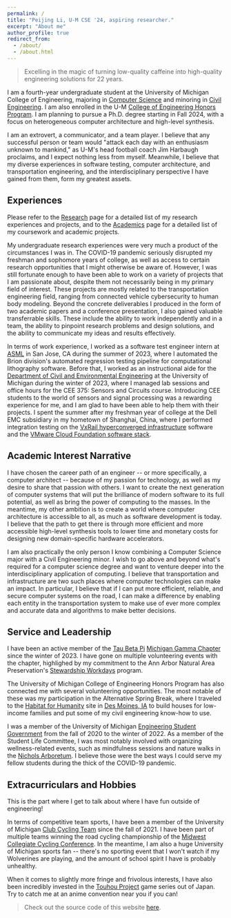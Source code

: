 ```yaml
---
permalink: /
title: "Peijing Li, U-M CSE '24, aspiring researcher."
excerpt: "About me"
author_profile: true
redirect_from: 
  - /about/
  - /about.html
---
```


> Excelling in the magic of turning low-quality caffeine into high-quality engineering solutions for 22 years.

I am a fourth-year undergraduate student at the University of Michigan College of Engineering, 
majoring in [Computer Science](https://cse.engin.umich.edu) and minoring in [Civil Engineering](https://cee.engin.umich.edu).
I am also enrolled in the U-M [College of Engineering Honors Program](https://honors.engin.umich.edu).
I am planning to pursue a Ph.D. degree starting in Fall 2024, with a focus on heterogeneous computer architecture and high-level synthesis.

I am an extrovert, a communicator, and a team player.
I believe that any successful person or team would "attack each day with an enthusiasm unknown to mankind," as U-M's head football coach Jim Harbaugh proclaims, and I expect nothing less from myself.
Meanwhile, I believe that my diverse experiences in software testing, computer architecture, and transportation engineering, and the interdisciplinary perspective I have gained from them, form my greatest assets.

## Experiences

Please refer to the [Research](http://www-personal.umich.edu/~peijli/research/) page for a detailed list of my research experiences and projects, and to the [Academics](http://www-personal.umich.edu/~peijli/academics/) page for a detailed list of my coursework and academic projects.

My undergraduate research experiences were very much a product of the circumstances I was in.
The COVID-19 pandemic seriously disrupted my freshman and sophomore years of college, as well as access to certain research opportunities that I might otherwise be aware of.
However, I was still fortunate enough to have been able to work on a variety of projects that I am passionate about, despite them not necessarily being in my primary field of interest.
These projects are mostly related to the transportation engineering field, ranging from connected vehicle cybersecurity to human body modeling.
Beyond the concrete deliverables I produced in the form of two academic papers and a conference presentation, I also gained valuable transferrable skills.
These include the ability to work independently and in a team, the ability to pinpoint research problems and design solutions, and the ability to communicate my ideas and results effectively.

In terms of work experience, I worked as a software test engineer intern at [ASML](https://www.asml.com/en) in San Jose, CA during the summer of 2023, where I automated the Brion division's automated regression testing pipeline for computational lithography software.
Before that, I worked as an instructional aide for the [Department of Civil and Environmental Engineering](https://cee.engin.umich.edu) at the University of Michigan during the winter of 2023, where I managed lab sessions and office hours for the CEE 375: Sensors and Circuits course.
Introducing CEE students to the world of sensors and signal processing was a rewarding experience for me, and I am glad to have been able to help them with their projects.
I spent the summer after my freshman year of college at the Dell EMC subsidiary in my hometown of Shanghai, China, where I performed integration testing on the [VxRail hyperconverged infrastructure](https://www.dell.com/en-us/dt/converged-infrastructure/vxrail/index.htm) software and the [VMware Cloud Foundation software stack](https://www.vmware.com/products/cloud-foundation.html).

## Academic Interest Narrative

I have chosen the career path of an engineer -- or more specifically, a computer architect -- because of my passion for technology, as well as my desire to share that passion with others.
I want to create the next generation of computer systems that will put the brilliance of modern software to its full potential, as well as bring the power of computing to the masses.
In the meantime, my other ambition is to create a world where computer architecture is accessible to all, as much as software development is today.
I believe that the path to get there is through more efficient and more accessible high-level synthesis tools to lower time and monetary costs for designing new domain-specific hardware accelerators.

I am also practically the only person I know combining a Computer Science major with a Civil Engineering minor. 
I wish to go above and beyond what's required for a computer science degree and want to venture deeper into the interdisciplinary application of computing.
I believe that transportation and infrastructure are two such places where computer technologies can make an impact. 
In particular, I believe that if I can put more efficient, reliable, and secure computer systems on the road, I can make a difference by enabling each entity in the transportation system to make use of ever more complex and accurate data and algorithms to make better decisions.

## Service and Leadership

I have been an active member of the [Tau Beta Pi](https://www.tbp.org/home.cfm) [Michigan Gamma Chapter](https://tbp.engin.umich.edu) since the winter of 2023.
I have gone on multiple volunteering events with the chapter, highlighed by my commitment to the Ann Arbor Natural Area Preservation's [Stewardship Workdays](https://www.a2gov.org/departments/Parks-Recreation/NAP/volunteering/Pages/StewardshipWorkdays.aspx) program.

The University of Michigan College of Engineering Honors Program has also connected me with several volunteering opportunities.
The most notable of these was my participation in the Alternative Spring Break, where I traveled to the [Habitat for Humanity](https://www.habitat.org) site in [Des Moines, IA](https://gdmhabitat.org) to build houses for low-income families and put some of my civil engineering know-how to use.

I was a member of the University of Michigan [Engineering Student Government](https://esg.engin.umich.edu) from the fall of 2020 to the winter of 2022.
As a member of the Student Life Committee, I was most notably involved with organizing wellness-related events, such as mindfulness sessions and nature walks in the [Nichols Arboretum](https://mbgna.umich.edu/nichols-arboretum/).
I believe those were the best ways I could serve my fellow students during the thick of the COVID-19 pandemic.

## Extracurriculars and Hobbies

This is the part where I get to talk about where I have fun outside of engineering!

In terms of competitive team sports, I have been a member of the University of Michigan [Club Cycling Team](https://www.umcycling.org) since the fall of 2021.
I have been part of multiple teams winning the road cycling championship of the [Midwest Collegiate Cycling Conference](https://www.mwccc.org).
In the meantime, I am also a huge University of Michigan sports fan -- there's no sporting event that I won't watch if my Wolverines are playing, and the amount of school spirit I have is probably unhealthy.

When it comes to slightly more fringe and frivolous interests, I have also been incredibly invested in the [Touhou Project](https://en.touhouwiki.net/wiki/Touhou_Wiki) game series out of Japan.
Try to catch me at an anime convention near you if you can!

> Check out the source code of this website [here](https://github.com/pl-mich/peijli.github.io).
